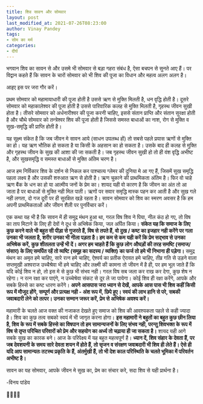 ```yaml
---
title: शिव सावन और सोमवार
layout: post
last_modified_at: 2021-07-26T08:23:00
author: Vinay Pandey
tags:
- सोम का मर्म
categories:
- दीर्घ
---
```

भगवान शिव का सावन से और उसमे भी सोमवार से बड़ा गहरा संबंध है, ऐसा बचपन से सुनते आए हैं। पर विद्वान कहते हैं कि सावन के चारों सोमवार को भी शिव की पूजा का विधान और महत्व अलग अलग है। 

आइए इस पर जरा गौर करें।

प्रथम सोमवार को महामायाधारी की पूजा होती है उससे ऋण से मुक्ति मिलती है, धन वृद्धि होती है। दूसरे सोमवार को  महाकालेश्वर की पूजा होती है उससे पारिवारिक कलह से मुक्ति मिलती है, गृहस्थ जीवन सुखी होता है। तीसरे सोमवार को अर्धनारीश्वर की पूजा करनी चाहिए, इससे संतान प्राप्ति और संतान सुरक्षा होती है और चौथे सोमवार को तन्त्रेश्वर शिव की पूजा होती है जिससे समस्त बाधाओं का नाश, रोग से मुक्ति व सुख-समृद्धि की प्राप्ति होती है।

यह सूक्ष्म संकेत है कि जब जीवन मे सावन आये (साधन उपलब्ध हों) तो सबसे पहले प्रयास ऋणों से मुक्ति का हो। यह ऋण भौतिक हो सकता है या किसी के अहसान का हो सकता है। उसके बाद ही कलह से मुक्ति और गृहस्थ जीवन के सुख की आशा की जा सकती है। जब गृहस्थ जीवन सुखी हो तो ही वंश वृद्धि अभीष्ट है, और सुखसमृद्धि व समस्त बाधाओं से मुक्ति अंतिम चरण है। 

आज हम निर्विकार शिव के दर्शन से निकल कर पाश्चात्य ग्लेमर की दुनिया मे आ गए हैं, जिसमें सुख समृद्धि  पहला लक्ष्य है और उसकी शरुआत  ऋण से होती है। ऋण चुकाने की प्राथमिकता अंतिम है। फिर वो चाहे ऋण बैंक के धन का हो या आत्मीय जनों के प्रेम का। शायद यही वो कारण है कि जीवन का अंत तो आ जाता है पर बाधाओं से मुक्ति नही मिल पाती। ऋणों पर सवार समृद्धि मास्क पहन कर आती है और सुख गले नही लगता, दो गज दूरी पर ही सुरक्षित खड़े रहता है। सावन सोमवार को शिव का स्मरण अवसर है कि हम अपनी प्राथमिकताओं और जीवन शैली पर पुनर्विचार करें। 

एक कथा यह भी है कि सावन में ही समुद्र मंथन हुआ था, गरल विष शिव ने पिया, नील कंठ हो गए, तो विष का ताप मिटाने के लिए ही देवों ने दूध से अभिषेक किया, जल अर्पित किया। **संकेत यह कि समाज के लिए कुछ करने वाले भी बहुत सी पीड़ा से गुजरते हैं, विष से तपते हैं, वो दुख / कष्ट का इजहार नही करेंगे पर गला उनका भी जलता है, शरीर उनका भी नीला पड़ता है। हम कम से कम यही करें कि प्रेम सद्भाव से उनका अभिषेक करें, कुछ शीतलता उन्हें भी दें। अगर हम चाहते हैं कि कुछ लोग औघड़ों की तरह समष्टि (समाज/ संसार) के लिए समर्पित रहें तो व्यष्टि (समूह का सदस्य / व्यक्ति) का फर्ज तो हमे भी निभाना ही पड़ेगा।** समुद्र मंथन का अमृत हमे चाहिए, सारे रत्न हमे चाहिए, ऐश्वर्य का प्रतीक ऐरावत हमे चाहिए, तीव्र गति से उड़ने वाला सप्तमुखी अश्वराज उच्चैश्रेवा भी हमे चाहिए और लक्ष्मी की कामना तो जीवन में है ही, पर हम भूल जाते हैं कि यदि कोई शिव न हो, तो इस मे से कुछ भी संभव नही। गरल विष सब जला कर राख कर देगा, कुछ शेष न रहेगा। न रत्न रक्षा कर पाएंगे, न उच्चेश्रेवा संकट से दूर ले जा पायेगा। कोई शिव ही रक्षा करेंगे, आपके और सबके हिस्से का कष्ट धारण करेंगे। **अपने आसपास जरा ध्यान से देखें, आपके आस पास भी शिव कहीं किसी रूप में मौजूद होंगे,  सम्पूर्ण और प्रत्यक्ष नही - अंश रूप में, छिपे हुए। स्वयं की लाभ हानि से परे, सबकी जवाबदारी लेने को तत्पर। उनका सम्मान जरूर करें, प्रेम से अभिषेक अवश्य करें।** 

महामारी के चलते आज वक्त की नजाकत देखते हुए समाज को शिव की आवश्यकता पहले से कही ज्यादा है। शिव का कुछ तत्व सबको स्वयं में भी जागृत करना होगा। **इस महामारी ने बहुतों का बहुत कुछ छीन लिया है, शिव के रूप में सबके हिस्से का विषपान तो हम सामान्यजनों के लिए संभव नही, परन्तु शिवभक्त के रूप में विष से तृप्त परिचित परिवारों को प्रेम और सहयोग का अर्ध्य तो चढ़ाया ही जा सकता है।** शायद यही आगे सबके सुख का कारक बने। आज के परिपेक्ष्य में यह बहुत महत्वपूर्ण है। **ध्यान दें, शिव संहार के देवता हैं, पर जब देवशयनी के समय सारे देवता शयन में होते हैं,  तो सृजन व संरक्षण जवाबदारी भी शिव ही लेते हैं। ऐसे ही यदि आप सामान्यतः तटस्थ प्रकृति के हैं, अंतर्मुखी हैं, तो भी देश काल परिस्थिति के चलते भूमिका में परिवर्तन अभीष्ट है।**

सावन का यह सोमवार, आपके जीवन मे सुख का, प्रेम का संचार करे, सदा शिव से यही प्रार्थना है।

-विनय पांडेय

🙏🌷🌷🙏


